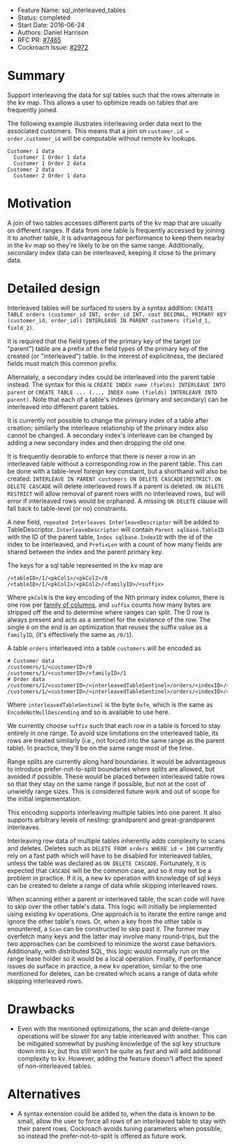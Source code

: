 - Feature Name: sql_interleaved_tables
- Status: completed
- Start Date: 2016-06-24
- Authors: Daniel Harrison
- RFC PR: [#7465](https://github.com/cockroachdb/cockroach/pull/7465)
- Cockroach Issue: [#2972](https://github.com/cockroachdb/cockroach/issues/2972)

# Summary

Support interleaving the data for sql tables such that the rows alternate in the
kv map. This allows a user to optimize reads on tables that are frequently
joined.

The following example illustrates interleaving order data next to the associated
customers. This means that a join on `customer.id = order.customer_id` will be
computable without remote kv lookups.

    Customer 1 data
      Customer 1 Order 1 data
      Customer 1 Order 2 data
    Customer 2 data
      Customer 2 Order 1 data

# Motivation

A join of two tables accesses different parts of the kv map that are usually on
different ranges. If data from one table is frequently accessed by joining it to
another table, it is advantageous for performance to keep them nearby in the kv
map so they're likely to be on the same range. Additionally, secondary index
data can be interleaved, keeping it close to the primary data.

# Detailed design

Interleaved tables will be surfaced to users by a syntax addition: `CREATE TABLE
orders (customer_id INT, order_id INT, cost DECIMAL, PRIMARY KEY (customer_id,
order_id)) INTERLEAVE IN PARENT customers (field_1, field_2)`.

It is required that the field types of the primary key of the target (or
"parent") table are a prefix of the field types of the primary key of the
created (or "interleaved") table. In the interest of explicitness, the declared
fields must match this common prefix.

Alternately, a secondary index could be interleaved into the parent table
instead. The syntax for this is `CREATE INDEX name (fields) INTERLEAVE INTO
parent` or `CREATE TABLE ... (..., INDEX name (fields) INTERLEAVE INTO parent)`.
Note that each of a table's indexes (primary and secondary) can be interleaved
into different parent tables.

It is currently not possible to change the primary index of a table after
creation; similarly the interleave relationship of the primary index also cannot
be changed. A secondary index's interleave can be changed by adding a new
secondary index and then dropping the old one.

It is frequently desirable to enforce that there is never a row in an
interleaved table without a corresponding row in the parent table. This can be
done with a table-level foreign key constaint, but a shorthand will also be
created: `INTERLEAVE IN PARENT customers ON DELETE CASCADE|RESTRICT`. `ON DELETE
CASCADE` will delete interleaved rows if a parent is deleted. `ON DELETE
RESTRICT` will allow removal of parent rows with no interleaved rows, but will
error if interleaved rows would be orphaned. A missing `ON DELETE` clause will
fall back to table-level (or no) constraints.

A new field, `repeated Interleaves InterleaveDescriptor` will be added to
TableDescriptor. `InterleaveDescriptor` will contain `Parent sqlbase.TableID`
with the ID of the parent table, `Index sqlbase.IndexID` with the id of the
index to be interleaved, and `PrefixLen` with a count of how many fields are
shared between the index and the parent primary key.

The keys for a sql table represented in the kv map are

    /<tableID>/1/<pkCol1>/<pkCol2>/0
    /<tableID>/1/<pkCol1>/<pkCol2>/<familyID>/<suffix>

Where `pkColN` is the key encoding of the Nth primary index column, there is one
row per [family of columns](https://github.com/cockroachdb/cockroach/blob/master/docs/RFCS/20151214_sql_column_families.md),
and `suffix` counts how many bytes are stripped off the end to determine where
ranges can split. The 0 row is always present and acts as a sentinel for the
existence of the row. The single `0` on the end is an optimization that reuses
the suffix value as a `familyID`, (it's effectively the same as `/0/1`).

A table `orders` interleaved into a table `customers` will be encoded as

    # Customer data
    /customers/1/<customerID>/0
    /customers/1/<customerID>/<familyID>/1
    # Order data
    /customers/1/<customerID>/<interleavedTableSentinel>/orders/<indexID>/<orderID>/0
    /customers/1/<customerID>/<interleavedTableSentinel>/orders/<indexID>/<orderID>/<familyID>/suffix

Where `interleavedTableSentinel` is the byte `0xfe`, which is the same as
`EncodeNotNullDescending` and so is available to use here.

We currently choose `suffix` such that each row in a table is forced to stay
entirely in one range. To avoid size limitations on the interleaved table, its
rows are treated similarly (i.e., not forced into the same range as the parent
table). In practice, they'll be on the same range most of the time.

Range splits are currently along hard boundaries. It would be advantageous to
introduce prefer-not-to-split boundaries where splits are allowed, but avoided
if possible. These would be placed between interleaved table rows so that they
stay on the same range if possible, but not at the cost of unwieldy range sizes.
This is considered future work and out of scope for the initial implementation.

This encoding supports interleaving multiple tables into one parent. It also
supports arbitrary levels of nesting: grandparent and great-grandparent
interleaves.

Interleaving row data of multiple tables inherently adds complexity to scans and
deletes. Deletes such as `DELETE FROM orders WHERE id < 100` currently rely on a
fast path which will have to be disabled for interleaved tables, unless the
table was declared as `ON DELETE CASCADE`. Fortunately, it is expected that
`CASCADE` will be the common case, and so it may not be a problem in practice.
If it is, a new kv operation with knowledge of sql keys can be created to delete
a range of data while skipping interleaved rows.

When scanning either a parent or interleaved table, the scan code will have to
skip over the other table's data. This logic will initially be implemented using
existing kv operations. One approach is to iterate the entire range and ignore
the other table's rows. Or, when a key from the other table is enountered, a
`Scan` can be constructed to skip past it. The former may overfetch many keys
and the latter may involve many round-trips, but the two approaches can be
combined to minimize the worst case behaviors. Additionally, with distributed
SQL, this logic would normally run on the range lease holder so it would be a local
operation. Finally, if performance issues do surface in practice, a new kv
operation, similar to the one mentioned for deletes, can be created which scans
a range of data while skipping interleaved rows.

# Drawbacks

- Even with the mentioned optimizations, the scan and delete-range operations
will be slower for any table interleaved with another. This can be mitigated
somewhat by pushing knowledge of the sql key structure down into kv, but this
still won't be quite as fast and will add additional complexity to kv. However,
adding the feature doesn't affect the speed of non-interleaved tables.

# Alternatives

- A syntax extension could be added to, when the data is known to be small,
allow the user to force all rows of an interleaved table to stay with their
parent rows. Cockroach avoids tuning parameters when possible, so instead the
prefer-not-to-split is offered as future work.
